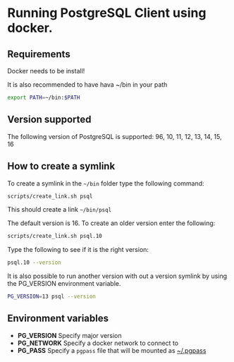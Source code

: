 # Running PostgreSQL Client using docker.

## Requirements

Docker needs to be install!

It is also recommended to have hava ~/bin in your path

```sh
export PATH=~/bin:$PATH
```

## Version supported

The following version of PostgreSQL is supported: 96, 10, 11, 12, 13, 14, 15, 16

## How to create a symlink

To create a symlink in the `~/bin` folder type the following command:

```sh
scripts/create_link.sh psql
```

This should create a link `~/bin/psql`

The default version is 16. To create an older version enter the following:

```sh
scripts/create_link.sh psql.10
```

Type the following to see if it is the right version:

```sh
psql.10 --version
```

It is also possible to run another version with out a version symlink by using the PG_VERSION environment variable.

```sh
PG_VERSION=13 psql --version
```

## Environment variables

- **PG_VERSION** Specify major version
- **PG_NETWORK** Specify a docker network to connect to
- **PG_PASS** Specify a `pgpass` file that will be mounted as [~/.pgpass](~/.pgass.md)
